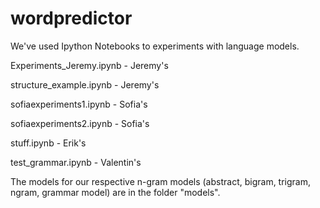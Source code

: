 # wordpredictor


We've used Ipython Notebooks to experiments with language models.

Experiments_Jeremy.ipynb - Jeremy's

structure_example.ipynb - Jeremy's

sofiaexperiments1.ipynb - Sofia's

sofiaexperiments2.ipynb - Sofia's

stuff.ipynb - Erik's

test_grammar.ipynb - Valentin's

The models for our respective n-gram models (abstract, bigram, trigram, ngram, grammar model) are in the folder "models".